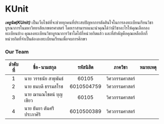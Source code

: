# KUnit
  ***เคยูนิต(KUnit)*** เป็นเว็บไซต์ที่จะช่วยทุกคนที่ประสบปัญหาการตัดสินใจในการลงทะเบียนเรียนวิชาบูรณาการในมหาวิทยาลัยเกษตรศาสตร์ โดยเราสามารถแนะนำคุณได้ว่ามีวิชาอะไรให้คุณเลือกลงทะเบียนบ้าง คุณลงทะเบียนวิชาบูรณาการวิชาใดไปกี่หน่วยกิตแล้ว และที่สำคัญคือคุณเหลืออีกกี่หน่วยกิตที่จำเป็นต้องลงทะเบียนเรียนเพื่อจบการศึกษา
### Our Team
ลำดับที่ | ชื่อ-นามสกุล |  รหัสนิสิต | ภาควิชา | หมายเหตุ
:---:|---|:------:|:---:|:---:
 1|นาย วรรธนัย สาธุพันธ์|60105|วิศวกรรมศาสตร์
 2|นาย ธนบดี ธรรมสโรช|6010504759|วิศวกรรมศาสตร์
 3|นาย ฌานณโชตน์ บุญเขียว|60105|วิศวกรรมศาสตร์
 4|นาย ธันยา ตันศรีประภาศิริ|6010500389|วิศวกรรมศาสตร์



